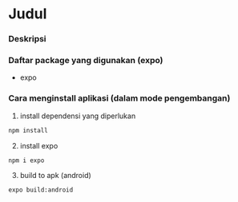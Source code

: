 # Judul
### Deskripsi

### Daftar package yang digunakan (expo)
- expo 

### Cara menginstall aplikasi (dalam mode pengembangan)

1. install dependensi yang diperlukan
```sh 
npm install
```
2. install expo
```sh 
npm i expo
```
3. build to apk (android)
```sh 
expo build:android
```
